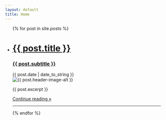 ```yaml
---
layout: default
title: Home
---
```

<ul class="post-list">
{% for post in site.posts %}
<li class="post">
  <a href="{{ post.url }}#post-title" class="post-header">
    <div>
      <h1> {{ post.title }}</h1>
      <h3> {{ post.subtitle }}</h3>
    </div>
  </a>
  <div class="post-date">
    <i class="fas fa-calendar"></i> <time>{{ post.date | date_to_string }}</time>
  </div>
  <img src="{{ post.header-image }}" alt="{{ post.header-image-alt }}" title="{{ post.header-image-title }}">

  {{ post.excerpt }}

  <div class="post-button">
    <a href="{{ post.url }}#continue-reading-point" class="btn">Continue reading »</a>
  </div>
</li>
<hr>
{% endfor %}
</ul>